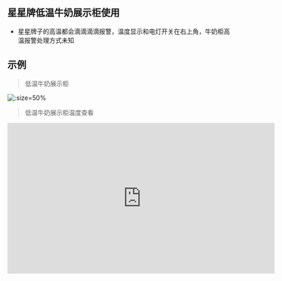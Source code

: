 ## 星星牌低温牛奶展示柜使用

* 星星牌子的高温都会滴滴滴滴报警，温度显示和电灯开关在右上角，牛奶柜高温报警处理方式未知

## 示例

> 低温牛奶展示柜

![](https://gitcode.net/GaloisField/WORKFLOWS4COMPANY/-/raw/master/resources/pic/equipment/低温牛奶展示柜3.jpeg ':size=50%')

> 低温牛奶展示柜温度查看

<iframe style='width: 600px;height: 338px' background-image:url=".resources/pic/logo/视频封面0.png" frameborder='no' allowfullscreen mozallowfullscreen webkitallowfullscreen src='http://go.plvideo.cn/front/video/preview?vid=2d67f7188e329f8bab7673d6d73e356f_2'></iframe>
